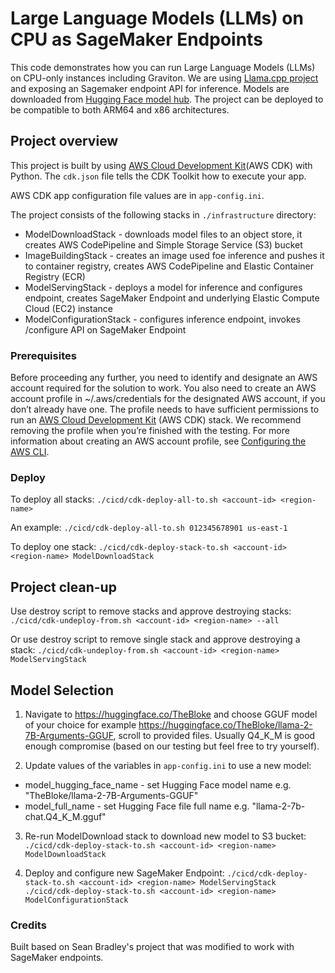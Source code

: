 # Large Language Models (LLMs) on CPU as SageMaker Endpoints

This code demonstrates how you can run Large Language Models (LLMs) on CPU-only instances including Graviton. We are using [Llama.cpp project](https://github.com/ggerganov/llama.cpp) and exposing an Sagemaker endpoint API for inference. Models are downloaded from [Hugging Face model hub](https://huggingface.co/models).
The project can be deployed to be compatible to both ARM64 and x86 architectures. 

## Project overview

This project is built by using [AWS Cloud Development Kit](https://aws.amazon.com/cdk/)(AWS CDK)  with Python.
The `cdk.json` file tells the CDK Toolkit how to execute your app.

AWS CDK app configuration file values are in `app-config.ini`.

The project consists of the following stacks in `./infrastructure` directory:
* ModelDownloadStack       - downloads model files to an object store, it creates AWS CodePipeline and Simple Storage Service (S3) bucket
* ImageBuildingStack       - creates an image used foe inference and pushes it to container registry, creates AWS CodePipeline and Elastic Container Registry (ECR)
* ModelServingStack        - deploys a model for inference and configures endpoint, creates SageMaker Endpoint and underlying Elastic Compute Cloud (EC2) instance
* ModelConfigurationStack  - configures inference endpoint, invokes /configure API on SageMaker Endpoint

### Prerequisites

Before proceeding any further, you need to identify and designate an AWS account required for the solution to work. You also need to create an AWS account profile in ~/.aws/credentials for the designated AWS account, if you don’t already have one. The profile needs to have sufficient permissions to run an [AWS Cloud Development Kit](https://aws.amazon.com/cdk/) (AWS CDK) stack. We recommend removing the profile when you’re finished with the testing. For more information about creating an AWS account profile, see [Configuring the AWS CLI](https://docs.aws.amazon.com/cli/latest/userguide/cli-chap-configure.html).

### Deploy

To deploy all stacks:
`./cicd/cdk-deploy-all-to.sh <account-id> <region-name>` 

An example:
`./cicd/cdk-deploy-all-to.sh 012345678901 us-east-1` 

To deploy one stack:
`./cicd/cdk-deploy-stack-to.sh <account-id> <region-name> ModelDownloadStack` 

## Project clean-up

Use destroy script to remove stacks and approve destroying stacks:
`./cicd/cdk-undeploy-from.sh <account-id> <region-name> --all` 

Or use destroy script to remove single stack and approve destroying a stack:
`./cicd/cdk-undeploy-from.sh <account-id> <region-name> ModelServingStack` 

## Model Selection

1. Navigate to https://huggingface.co/TheBloke and choose GGUF model of your choice for example https://huggingface.co/TheBloke/llama-2-7B-Arguments-GGUF, scroll to provided files. Usually Q4_K_M is good enough compromise (based on our testing but feel free to try yourself).

2. Update values of the variables in `app-config.ini` to use a new model:
* model_hugging_face_name - set Hugging Face model name e.g. "TheBloke/llama-2-7B-Arguments-GGUF"
* model_full_name         - set Hugging Face file full name e.g. "llama-2-7b-chat.Q4_K_M.gguf"

3. Re-run ModelDownload stack to download new model to S3 bucket:
`./cicd/cdk-deploy-stack-to.sh <account-id> <region-name> ModelDownloadStack` 

4. Deploy and configure new SageMaker Endpoint:
`./cicd/cdk-deploy-stack-to.sh <account-id> <region-name> ModelServingStack` 
`./cicd/cdk-deploy-stack-to.sh <account-id> <region-name> ModelConfigurationStack` 

### Credits

Built based on Sean Bradley's project that was modified to work with SageMaker endpoints.
